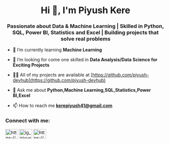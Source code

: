 <h1 align="center">Hi 👋, I'm Piyush Kere</h1>
<h3 align="center">Passionate about Data & Machine Learning | Skilled in Python, SQL, Power BI, Statistics and Excel | Building projects that solve real problems</h3>

- 🌱 I’m currently learning **Machine Learning**

- 🤝 I’m looking for come one skilled in **Data Analysis/Data Science for Exciting Projects**

- 👨‍💻 All of my projects are available at [https://github.com/piyush-devhub](https://github.com/piyush-devhub)

- 💬 Ask me about **Python,Machine Learning,SQL,Statistics,Power BI,Excel**

- 📫 How to reach me **kerepiyush41@gmail.com**

<h3 align="left">Connect with me:</h3>
<p align="left">
<a href="https://linkedin.com/in/https://www.linkedin.com/in/piyush-kere-7a156828a/" target="blank"><img align="center" src="https://raw.githubusercontent.com/rahuldkjain/github-profile-readme-generator/master/src/images/icons/Social/linked-in-alt.svg" alt="https://www.linkedin.com/in/piyush-kere-7a156828a/" height="30" width="40" /></a>
<a href="https://instagram.com/ig_piyush7_" target="blank"><img align="center" src="https://raw.githubusercontent.com/rahuldkjain/github-profile-readme-generator/master/src/images/icons/Social/instagram.svg" alt="ig_piyush7_" height="30" width="40" /></a>
<a href="https://www.leetcode.com/https://www.linkedin.com/in/piyush-kere-7a156828a/" target="blank"><img align="center" src="https://raw.githubusercontent.com/rahuldkjain/github-profile-readme-generator/master/src/images/icons/Social/leet-code.svg" alt="https://www.linkedin.com/in/piyush-kere-7a156828a/" height="30" width="40" /></a>
</p>
